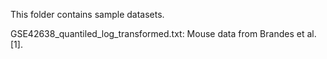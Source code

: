 This folder contains sample datasets.

GSE42638_quantiled_log_transformed.txt:
Mouse data from Brandes et al. [1]. 

